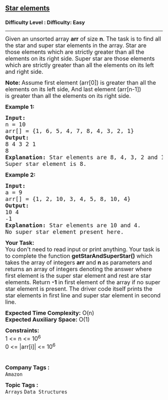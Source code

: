 <h2><a href="https://www.geeksforgeeks.org/problems/start-elements3447/1?page=2&difficulty=Easy&status=unsolved&sortBy=difficulty">Star elements</a></h2><h3>Difficulty Level : Difficulty: Easy</h3><hr><div class="problems_problem_content__Xm_eO"><p><span style="font-size:18px">Given an unsorted array <strong>arr</strong> of size <strong>n</strong>. The task is to find all the star and super star elements in the array. Star are those elements which are strictly greater than all the elements on its right side. Super star are those elements which are strictly greater than all the elements on its left and right side.</span></p>

<p><span style="font-size:18px"><strong>Note: </strong>Assume first element (arr[0]) is greater than all the elements on its left side, And last element (arr[n-1]) is&nbsp;greater than all the elements on its right side.</span></p>

<p><span style="font-size:18px"><strong>Example 1:</strong></span></p>

<pre><span style="font-size:18px"><strong>Input:
</strong>n = 10
arr[] = {1, 6, 5, 4, 7, 8, 4, 3, 2, 1}
<strong>Output:</strong> 
8 4 3 2 1 
8
<strong>Explanation:</strong> Star elements are 8, 4, 3, 2 and 1.
Super star element is 8.
</span></pre>

<p><span style="font-size:18px"><strong>Example 2:</strong></span></p>

<pre><span style="font-size:18px"><strong>Input:
</strong>a = 9
arr[] = {1, 2, 10, 3, 4, 5, 8, 10, 4}
<strong>Output:</strong> 
10 4 
-1
<strong>Explanation:</strong>&nbsp;Star elements are 10 and 4.
No super star element present here.
</span></pre>

<p><span style="font-size:18px"><strong>Your Task:</strong><br>
You don't need to read input or print anything. Your task is to complete the function&nbsp;<strong>getStarAndSuperStar</strong><strong>()</strong>&nbsp;which takes the array of integers&nbsp;<strong>arr</strong>&nbsp;and&nbsp;<strong>n&nbsp;</strong>as parameters and returns an&nbsp;array of integers&nbsp;denoting the answer where first element is the super star element and rest are star elements. Return <strong>-1</strong>&nbsp;in first element of the array if&nbsp;no super star element is present. The driver code itself prints the star elements in first line and super star element in second line.</span></p>

<p><span style="font-size:18px"><strong>Expected Time Complexity:</strong>&nbsp;O(n)<br>
<strong>Expected Auxiliary Space:</strong>&nbsp;O(1)</span></p>

<p><span style="font-size:18px"><strong>Constraints:</strong><br>
1 &lt;= n &lt;= 10<sup>6</sup><br>
0 &lt;= |arr[i]| &lt;= 10<sup>6</sup></span></p>

<p>&nbsp;</p>
</div><p><span style=font-size:18px><strong>Company Tags : </strong><br><code>Amazon</code>&nbsp;<br><p><span style=font-size:18px><strong>Topic Tags : </strong><br><code>Arrays</code>&nbsp;<code>Data Structures</code>&nbsp;